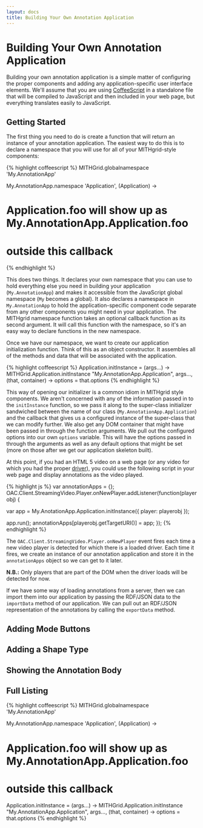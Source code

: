 ```yaml
---
layout: docs
title: Building Your Own Annotation Application
---
```

# Building Your Own Annotation Application

Building your own annotation application is a simple matter of configuring the proper components and adding any
application-specific user interface elements. We'll assume that you are using [CoffeeScript](http://coffeescript.org/) in a
standalone file that will be compiled to JavaScript and then included in your web page, but
everything translates easily to JavaScript.

## Getting Started

The first thing you need to do is create a function that will return an instance of your annotation application. The easiest
way to do this is to declare a namespace that you will use for all of your MITHgrid-style components:

{% highlight coffeescript %}
MITHGrid.globalnamespace 'My.AnnotationApp'

My.AnnotationApp.namespace 'Application', (Application) ->
  # Application.foo will show up as My.AnnotationApp.Application.foo
  # outside this callback
{% endhighlight %}

This does two things. It declares your own namespace that you can use to hold everything else you need in building your
application (`My.AnnotationApp`) and makes it accessible from the JavaScript global namespace (`My` becomes a global).
It also declares a namespace in `My.AnnotationApp` to hold the application-specific component code separate from any other
components you might need in your application. The MITHgrid namespace function takes an optional callback function as its
second argument. It will call this function with the namespace, so it's an easy way to declare functions in the new
namespace.

Once we have our namespace, we want to create our application initialization function. Think of this as an object
constructor. It assembles all of the methods and data that will be associated with the application.

{% highlight coffeescript %}
  Application.initInstance = (args...) ->
    MITHGrid.Application.initInstance "My.AnnotationApp.Application", args..., (that, container) ->
      options = that.options
{% endhighlight %}

This way of opening our initializer is a common idiom in MITHgrid style components. We aren't concerned with any of the
information passed in to the `initInstance` function, so we pass it along to the super-class initializer sandwiched between
the name of our class (`My.AnnotationApp.Application`) and the callback that gives us a configured instance of the super-class
that we can modify further. We also get any DOM container that might have been passed in through the function arguments. We
pull out the configured options into our own `options` variable. This will have the options passed in through the arguments
as well as any default options that might be set (more on those after we get our application skeleton built).

At this point, if you had an HTML 5 video on a web page (or any video for which you had the proper [driver](/OACVideoAnnotator/docs/drivers/)), you could use the following script in your web page and display annotations as
the video played.

{% highlight js %}
var annotationApps = {};
OAC.Client.StreamingVideo.Player.onNewPlayer.addListener(function(playerobj) {

  var app = My.AnotationApp.Application.initInstance({
    player: playerobj
  });

  app.run();
  annotationApps[playerobj.getTargetURI()] = app;
});
{% endhighlight %}

The `OAC.Client.StreamingVideo.Player.onNewPlayer` event fires each time a new video player is detected for which there is
a loaded driver. Each time it fires, we create an instance of our annotation application and store it in the `annotationApps`
object so we can get to it later.

**N.B.:** Only players that are part of the DOM when the driver loads will be detected for now.

If we have some way of loading annotations from a server, then we can import them into our application by passing the
RDF/JSON data to the `importData` method of our application. We can pull out an RDF/JSON representation of the
annotations by calling the `exportData` method.

## Adding Mode Buttons

## Adding a Shape Type

## Showing the Annotation Body

## Full Listing

{% highlight coffeescript %}
MITHGrid.globalnamespace 'My.AnnotationApp'

My.AnnotationApp.namespace 'Application', (Application) ->
  # Application.foo will show up as My.AnnotationApp.Application.foo
  # outside this callback
  Application.initInstance = (args...) ->
    MITHGrid.Application.initInstance "My.AnnotationApp.Application", args..., (that, container) ->
      options = that.options
{% endhighlight %}